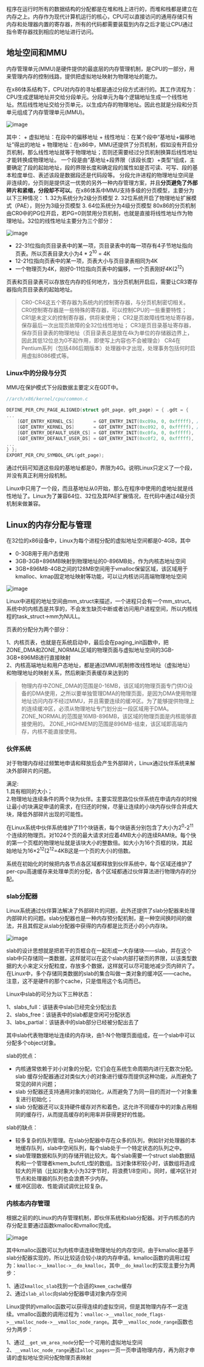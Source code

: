 程序在运行时所有的数据结构的分配都是在堆和栈上进行的，而堆和栈都是建立在内存之上。内存作为现代计算机运行的核心，CPU可以直接访问的通用存储只有内存和处理器内置的寄存器，所有的代码都需要装载到内存之后才能让CPU通过指令寄存器找到相应的地址进行访问。

## 地址空间和MMU

内存管理单元(MMU)是硬件提供的最底层的内存管理机制，是CPU的一部分，用来管理内存的控制线路，提供把虚拟地址映射为物理地址的能力。

在x86体系结构下，CPU对内存的寻址都是通过分段方式进行的。其工作流程为：CPU生成逻辑地址并交给分段单元。分段单元为每个逻辑地址生成一个线性地址。然后线性地址交给分页单元，以生成内存的物理地址。因此也就是分段和分页单元组成了内存管理单元(MMU)。

![image](127829473-f0b75808-a851-4bbe-8902-c785d29f80cc.png)

其中： + 虚拟地址：在段中的偏移地址 + 线性地址：在某个段中“基地址+偏移地址”得出的地址 + 物理地址：在x86中，MMU还提供了分页机制，假如没有开启分页机制，那么线性地址就等于物理地址；否则还需要经过分页机制换算后线性地址才能转换成物理地址。 一个段是由“基地址+段界限（该段长度）+类型”组成，主要确定了段的起始地址，段的界限长度和确定段的属性如是否可读、可写、段的基本粒度单位、表述该段是数据段还是代码段等。 分段允许进程的物理地址空间是非连续的，分页则是提供这一优势的另外一种内存管理方案，并且**分页避免了外部碎片和紧缩，分段却不可以**。在x86体系中MMU支持多级的分页模型，主要分为以下三种情况： 1. 32为系统分为2级分页模型 2. 32位系统开启了物理地址扩展模式（PAE），则分为3级分页模型 3. 64位系统分为4级分页模型 80x86的分页机制由CR0中的PG位开启，若PG=0则禁用分页机制，也就是直接将线性地址作为物理地址。32位的线性地址主要分为三个部分：

![image](127829505-dfe80b4a-5b4e-4710-9014-141fda4f1e2d.png)

* 22-31位指向页目录表中的某一项，页目录表中的每一项存有4子节地址指向页表。所以页表目录大小为4 * 2<sup>10</sup> = 4K
* 12-21位指向页表中的某一项，页表大小与页目录表相同为4K
* 一个物理页为4K，刚好0-11位指向页表中的偏移，一个页表刚好4K(2<sup>12</sup>)

页表和页目录表可以存放在内存的任何地方，当分页机制开启后，需要让CR3寄存器指向页目录表的起始地址。

> CR0-CR4这五个寄存器为系统内的控制寄存器，与分页机制密切相关。
> CR0控制寄存器是一些特殊的寄存器，可以控制CPU的一些重要特性；
> CR1是未定义的控制寄存器，供将来使用；
> CR2是页故障线性地址寄存器，保存最后一次出现页故障的全32位线性地址；
> CR3是页目录基址寄存器，保存页目录表的物理地址（页目录表总是放在4k为单位的存储器边界上，因此其低12位总为0不起作用，即使写上内容也不会被理会）
> CR4在Pentium系列（包括486后期版本）处理器中才出现，处理事务包括何时启用虚拟8086模式等。

### Linux中的分段与分页

MMU在保护模式下分段数据主要定义在GDT中。

```c
//arch/x86/kernel/cpu/common.c

DEFINE_PER_CPU_PAGE_ALIGNED(struct gdt_page, gdt_page) = { .gdt = {
...
    [GDT_ENTRY_KERNEL_CS]       = GDT_ENTRY_INIT(0xc09a, 0, 0xfffff), //代码段
    [GDT_ENTRY_KERNEL_DS]       = GDT_ENTRY_INIT(0xc092, 0, 0xfffff), //数据段
    [GDT_ENTRY_DEFAULT_USER_CS] = GDT_ENTRY_INIT(0xc0fa, 0, 0xfffff),
    [GDT_ENTRY_DEFAULT_USER_DS] = GDT_ENTRY_INIT(0xc0f2, 0, 0xfffff),
...
} };
EXPORT_PER_CPU_SYMBOL_GPL(gdt_page);
```

通过代码可知道这些段的基地址都是0，界限为4G。说明Linux只定义了一个段，并没有真正利用分段机制。

Linux中只用了一个段，而且基地址从0开始，那么在程序中使用的虚地址就是线性地址了。Linux为了兼容64位、32位及其PAE扩展情况，在代码中通过4级分页机制来做兼容。

## Linux的内存分配与管理

在32位的x86设备中，Linux为每个进程分配的虚拟地址空间都是0-4GB，其中

* 0-3GB用于用户态使用
* 3GB-3GB+896MB映射到物理地址的0-896MB处，作为内核态地址空间
* 3GB+896MB-4GB之间的128MB空间用于vmalloc保留区域，该区域用于kmalloc、kmap固定地址映射等功能，可以让内核访问高端物理地址空间

![image](127830151-38a9f1b1-7a64-49f6-9c04-5b1945683368.png)

Linux中进程的地址空间由mm_struct来描述，一个进程只会有一个mm_struct。系统中的内核态是共享的，不会发生缺页中断或者访问用户进程空间，所以内核线程的task_struct->mm为NULL。

页表的分配分为两个部分：

1、内核页表，也就是在系统启动中，最后会在paging_init函数中，把ZONE_DMA和ZONE_NORMAL区域的物理页面与虚拟地址空间的3GB-3GB+896MB进行直接映射<br>
2、内核高端地址和用户态地址，都是通过MMU机制修改线性地址（虚拟地址）和物理地址的映射关系，然后刷新页表缓存来达到的<br>

> 物理内存中ZONE_DMA的范围是0-16MB，该区域的物理页面专门供IO设备的DMA使用，之所以要单独管理DMA的物理页面，是因为DMA使用物理地址访问内存不经过MMU，并且需要连续的缓冲区。为了能够提供物理上的连续缓冲区，必须从物理地址专门划分出一段区域用于DMA。 ZONE_NORMAL的范围是16MB-896MB，该区域的物理页面是内核能够直接使用的。 ZONE_HIGHMEM的范围是896MB-结束，该区域即高端内存，内核不能直接使用。

### 伙伴系统
对于物理内存经过频繁地申请和释放后会产生外部碎片，Linux通过伙伴系统来解决外部碎片的问题。

满足:<br>
1.具有相同的大小；<br>
2.物理地址连续条件的两个块为伙伴。主要实现思路位伙伴系统在申请内存的时候让最小的块满足申请的需求，在归还的时候，尽量让连续的小块内存伙伴合并成大块，降低外部碎片出现的可能性。<br>

在Linux系统中伙伴系统维护了11个块链表，每个块链表分别包含了大小为2<sup>0</sup>-2<sup>11</sup>个连续的物理页。对1024个页的最大请求对应着4MB大小的连续RAM块。每个快的第一个页框的物理地址就是该块大小的整数倍。如大小为16个页框的块，其起始地址为16×2<sup>12</sup>(2<sup>12</sup>=4KB这是一个页的大小)的倍数。

系统在初始化的时候把内各节点各区域都释放到伙伴系统中，每个区域还维护了per-cpu高速缓存来处理单页的分配，各个区域都通过伙伴算法进行物理内存的分配。

### slab分配器

Linux系统通过伙伴算法解决了外部碎片的问题，此外还提供了slab分配器来处理内部碎片的问题。slab分配器也是一种内存预分配机制，是一种空间换时间的做法，并且其假定从slab分配器中获得的内存都是比页还小的小内存块。

![image](127836300-b01190fe-eaef-4fba-9118-ae7b14ce9409.png)

slab的设计思想就是把若干的页框合在一起形成一大存储块——slab，并在这个slab中只存储同一类数据，这样就可以在这个slab内部打破页的界限，以该类型数据的大小来定义分配粒度，存放多个数据，这样就可以尽可能地减少页内碎片了。在Linux中，多个存储同类数据的slab的集合叫做一类对象的缓冲区——cache。注意，这不是硬件的那个cache，只是借用这个名词而已。

Linux中slab的可分为以下三种状态：

1、slabs_full：该链表中slab已经完全分配出去<br>
2、slabs_free：该链表中的slab都是空闲可分配状态<br>
3、labs_partial：该链表中的slab部分已经被分配出去了<br>

其中slab代表物理地址连续的内存块，由1-N个物理页面组成，在一个slab中可以分配多个object对象。

slab的优点：

* 内核通常依赖于对小对象的分配，它们会在系统生命周期内进行无数次分配。slab 缓存分配器通过对类似大小的对象进行缓存而提供这种功能，从而避免了常见的碎片问题；
* slab 分配器还支持通用对象的初始化，从而避免了为同一目的而对一个对象重复进行初始化；
* slab 分配器还可以支持硬件缓存对齐和着色，这允许不同缓存中的对象占用相同的缓存行，从而提高缓存的利用率并获得更好的性能。

slab的缺点：

* 较多复杂的队列管理。在slab分配器中存在众多的队列，例如针对处理器的本地缓存队列，slab中空闲队列，每个slab处于一个特定状态的队列之中。
* slab管理数据和队列的存储开销比较大。每个slab需要一个struct slab数据结构和一个管理者kmem_bufctl_t型的数组。当对象体积较小时，该数组将造成较大的开销（比如对象大小为32字节时，将浪费1/8空间）。同时，缓冲区针对节点和处理器的队列也会浪费不少内存。
* 缓冲区回收、性能调试调优比较复杂。


### 内核态内存管理

根据之前的的Linux的内存管理机制，即伙伴系统和slab分配器。对于内核态的内存分配主要通过函数kmalloc和vmalloc完成。

![image](127831151-76b0c09b-b383-4281-9443-eb8a9a14b0c4.png)

其中kmalloc函数可以为内核申请连续物理地址的内存空间，由于kmalloc是基于slab分配器实现的，所以比较适合较小块的内存申请。kmalloc函数的调用过程为：`kmalloc->__kmalloc->__do_kmalloc`，其中`__do_kmalloc`的实现主要分为两步：

1、通过`kmalloc_slab`找到一个合适的`kmem_cache`缓存<br>
2、通过`slab_alloc`向slab分配器申请对象内存空间<br>

Linux提供的vmalloc函数可以获得连续的虚拟空间，但是其物理内存不一定连续。vmalloc函数的调用过程为：`vmalloc->__vmalloc_node_flags->__vmalloc_node->__vmalloc_node_range`。其中`__vmalloc_node_range`函数也分为两步：

1、通过`__get_vm_area_node`分配一个可用的虚拟地址空间<br>
2、`__vmalloc_node_range`通过`alloc_pages`一页一页申请物理内存，再为刚才申请的虚拟地址空间分配物理页表映射<br>
